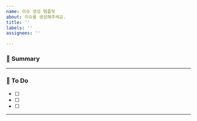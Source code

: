 ```yaml
---
name: 이슈 생성 템플릿
about: 이슈를 생성해주세요.
title: ''
labels: ''
assignees: ''

---
```


### 🚀 Summary

<!-- A brief description of the issue. -->

---

### 📝 To Do

<!-- Write what you need to do -->

- [ ]
- [ ]
- [ ]

---
